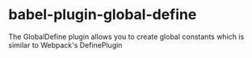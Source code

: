 # babel-plugin-global-define
The GlobalDefine plugin allows you to create global constants which is similar to Webpack's DefinePlugin
